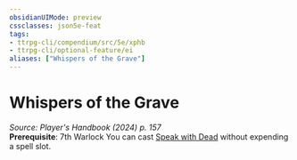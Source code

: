 ```yaml
---
obsidianUIMode: preview
cssclasses: json5e-feat
tags:
- ttrpg-cli/compendium/src/5e/xphb
- ttrpg-cli/optional-feature/ei
aliases: ["Whispers of the Grave"]
---
```

# Whispers of the Grave
*Source: Player's Handbook (2024) p. 157*  
**Prerequisite**: 7th Warlock
You can cast [Speak with Dead](Misc%20Files/CLI/compendium/spells/speak-with-dead-xphb.md) without expending a spell slot.